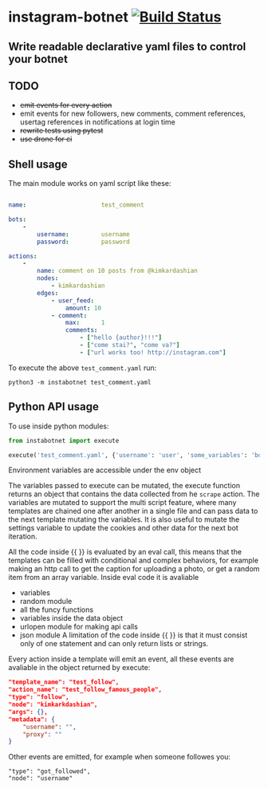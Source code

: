 # instagram-botnet [![Build Status](http://fuckclubs.club/api/badges/remorses/instagram-botnet/status.svg)](http://fuckclubs.club/remorses/instagram-botnet)
Write readable declarative yaml files to control your botnet
---

## TODO

- ~~emit events for every action~~
- emit events for new followers, new comments, comment references, usertag references in notifications at login time
- ~~rewrite tests using pytest~~
- ~~use drone for ci~~



## Shell usage

The main module works on yaml script like these:
```yaml

name:                     test_comment

bots:
    -
        username:         username
        password:         password

actions:
    -
        name: comment on 10 posts from @kimkardashian
        nodes:
            - kimkardashian
        edges:
            - user_feed:
                amount: 10
            - comment:
                max:      1
                comments:
                    - ["hello {author}!!!"]
                    - ["come stai?", "come va?"]
                    - ["url works too! http://instagram.com"]

```

To execute the above `test_comment.yaml` run:
```
python3 -m instabotnet test_comment.yaml
```

## Python API usage

To use inside python modules:
```python
from instabotnet import execute

execute('test_comment.yaml', {'username': 'user', 'some_variables': 'bo'})
```


Environment variables are accessible under the env object


The variables passed to execute can be mutated, the execute function returns an object that contains the data collected from he `scrape` action.
The variables are mutated to support the multi script feature, where many templates are chained one after another in a single file and can pass data to the next template mutating the variables.
It is also useful to mutate the settings variable to update the cookies and other data for the next bot iteration.


All the code inside {{ }} is evaluated by an eval call, this means that the templates can be filled with conditional and complex behaviors, for example making an http call to get the caption for uploading a photo, or get a random item from an array variable.
Inside eval code it is avaliable 
- variables
- random module
- all the funcy functions
- variables inside the data object
- urlopen module for making api calls
- json module
A limitation of the code inside {{ }} is that it must consist only of one statement and can only return lists or strings.



Every action inside a template will emit an event, all these events are avaliable in the object returned by execute:
```json
"template_name": "test_follow",
"action_name": "test_follow_famous_people",
"type": "follow",
"node": "kimkarkdashian",
"args": {},
"metadata": { 
    "username": "",
    "proxy": ""
}
```

Other events are emitted, for example when someone followes you:
```
"type": "got_followed",
"node": "username"
```





